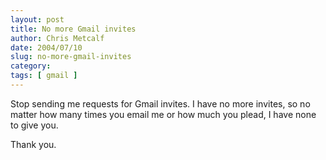 ```yaml
---
layout: post
title: No more Gmail invites
author: Chris Metcalf
date: 2004/07/10
slug: no-more-gmail-invites
category: 
tags: [ gmail ]
---
```


Stop sending me requests for Gmail invites. I have no more invites, so no matter how many times you email me or how much you plead, I have none to give you.

Thank you.
